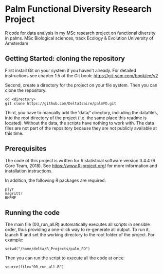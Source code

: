 # Palm Functional Diversity Research Project

R code for data analysis in my MSc research project on functional diversity in palms. 
MSc Biological sciences, track Ecology & Evolution
University of Amsterdam

## Getting Started: cloning the repository

First install Git on your system if you haven't already. For detailed instructions see chapter 1.5 of the Git book: https://git-scm.com/book/en/v2

Second, create a directory for the project on your file system.
Then you can clone the repository:
```
cd <directory>
git clone https://github.com/DeltaIsaire/palmFD.git
```

Third, you have to manually add the 'data/' directory, including the datafiles, into the root directory of the project (i.e. the same place this readme is located). Without the data, the scripts have nothing to work with. The data files are not part of the repository because they are not publicly available at this time.

## Prerequisites

The code of this project is written for R statistical software version 3.4.4 (R Core Team, 2018).
See https://www.R-project.org/ for more information and installation instructions. 

In addition, the following R packages are required:
```
plyr
magrittr
BHPMF
```

## Running the code

The main file (00_run_all.R) automatically executes all scripts in sensible order,
thus providing a one-click way to re-generate all output. To run it, launch R and set the working directory to the root folder of the project. For example:
```
setwd("/home/delta/R_Projects/palm_FD")
```

Then you can run the script to execute all the code at once:
```
source(file="00_run_all.R")
```

